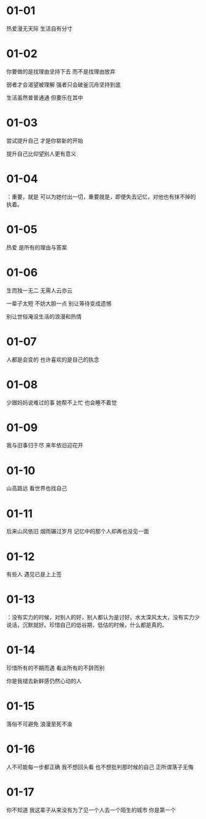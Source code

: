 # 01-01

热爱漫无天际 生活自有分寸

# 01-02

你要做的是找理由坚持下去 而不是找理由放弃

弱者才会渴望被理解 强者只会破釜沉舟坚持到底

生活虽然普普通通 但要乐在其中

# 01-03

尝试提升自己 才是你崭新的开始

提升自己比仰望别人更有意义

# 01-04

：重要，就是 可以为她付出一切，重要就是，即便失去记忆，对他也有抹不掉的执着。

# 01-05

热爱 是所有的理由与答案

# 01-06

生而独一无二 无需人云亦云

一辈子太短 不妨大胆一点 别让等待变成遗憾

别让世俗淹没生活的浪漫和热情

# 01-07

人都是会变的 也许喜欢的是自己的执念

# 01-08

少跟妈妈说难过的事 她帮不上忙 也会睡不着觉

# 01-09

我与旧事归于尽 来年依旧迎花开

# 01-10

山高路远 看世界也找自己

# 01-11

后来山风依旧 烟雨碾过岁月 记忆中的那个人却再也没见一面

# 01-12

有些人 遇见已是上上签

# 01-13

：没有实力的时候，对别人的好，别人都认为是讨好。水太深风太大，没有实力少说话，沉默就好。珍惜自己的低谷期，低估的时候，什么都是真的。

# 01-14

珍惜所有的不期而遇 看淡所有的不辞而别

你是我褪去新鲜感仍然心动的人

# 01-15

落俗不可避免 浪漫至死不渝

# 01-16

人不可能每一步都正确 我不想回头看 也不想批判那时候的自己 正所谓落子无悔

# 01-17

你不知道 我这辈子从来没有为了见一个人去一个陌生的城市 你是第一个